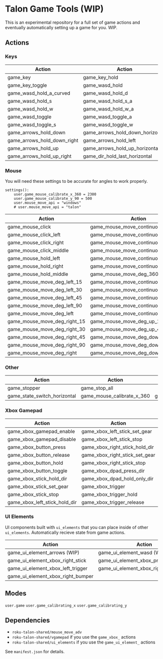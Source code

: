 # Talon Game Tools (WIP)

This is an experimental repository for a full set of game actions and eventually automatically setting up a game for you. WIP.

## Actions
### Keys
| **Action**                     | **Action**                     | **Action**                     |
|---------------------------------|---------------------------------|---------------------------------|
| game_key                        | game_key_hold                  | game_key_release                |
| game_key_toggle                 | game_wasd_hold                 | game_wasd_hold_a                |
| game_wasd_hold_a_curved         | game_wasd_hold_d               | game_wasd_hold_d_curved         |
| game_wasd_hold_s                | game_wasd_hold_s_a             | game_wasd_hold_s_d              |
| game_wasd_hold_w                | game_wasd_hold_w_a             | game_wasd_hold_w_d              |
| game_wasd_toggle                | game_wasd_toggle_a             | game_wasd_toggle_d              |
| game_wasd_toggle_s              | game_wasd_toggle_w             | game_arrows_hold                |
| game_arrows_hold_down           | game_arrows_hold_down_horizontal| game_arrows_hold_down_left       |
| game_arrows_hold_down_right     | game_arrows_hold_left          | game_arrows_hold_right          |
| game_arrows_hold_up             | game_arrows_hold_up_horizontal | game_arrows_hold_up_left        |
| game_arrows_hold_up_right       | game_dir_hold_last_horizontal  | game_dir_toggle_last_horizontal |



### Mouse

You will need these settings to be accurate for angles to work properly.

```
settings():
    user.game_mouse_calibrate_x_360 = 2300
    user.game_mouse_calibrate_y_90 = 500
    user.mouse_move_api = "windows"
    # user.mouse_move_api = "talon"
```

| **Action**                     | **Action**                     | **Action**                     |
|---------------------------------|---------------------------------|---------------------------------|
| game_mouse_click               | game_mouse_move_continuous_right_10  | game_mouse_move_continuous_right_20  |
| game_mouse_click_left          | game_mouse_move_continuous_right_30  | game_mouse_move_continuous_right_5   |
| game_mouse_click_right         | game_mouse_move_continuous_left      | game_mouse_move_continuous_left_5    |
| game_mouse_click_middle        | game_mouse_move_continuous_left_10   | game_mouse_move_continuous_left_20   |
| game_mouse_hold_left           | game_mouse_move_continuous_left_30   | game_mouse_move_continuous_left_100  |
| game_mouse_hold_right          | game_mouse_move_continuous_stop      | game_mouse_move_deg_180              |
| game_mouse_hold_middle         | game_mouse_move_deg_360              | game_mouse_move_continuous_up        |
| game_mouse_move_deg_left_15    | game_mouse_move_continuous_up_5      | game_mouse_move_continuous_up_10     |
| game_mouse_move_deg_left_30    | game_mouse_move_continuous_up_20     | game_mouse_move_continuous_up_30     |
| game_mouse_move_deg_left_45    | game_mouse_move_continuous_down      | game_mouse_move_continuous_down_5    |
| game_mouse_move_deg_left_90    | game_mouse_move_continuous_down_10   | game_mouse_move_continuous_down_20   |
| game_mouse_move_deg_left       | game_mouse_move_continuous_down_30   | game_mouse_move_reset_center_y       |
| game_mouse_move_deg_right_15   | game_mouse_move_deg_up_15            | game_mouse_move_deg_up_30            |
| game_mouse_move_deg_right_30   | game_mouse_move_deg_up_45            | game_mouse_move_deg_up_90            |
| game_mouse_move_deg_right_45   | game_mouse_move_deg_down_15          | game_mouse_move_deg_down_30          |
| game_mouse_move_deg_right_90   | game_mouse_move_deg_down_45          | game_mouse_move_deg_down_75          |
| game_mouse_move_deg_right      | game_mouse_move_deg_down_90          | game_mouse_move_deg_down             |

### Other
| **Action** | **Action** | **Action** |
|------------|------------|------------|
| game_stopper | game_stop_all
| game_state_switch_horizontal | game_mouse_calibrate_x_360 | game_mouse_calibrate_y_90 |

### Xbox Gamepad

| **Action** | **Action** | **Action** |
|------------|------------|------------|
| game_xbox_gamepad_enable | game_xbox_left_stick_set_gear | game_xbox_trigger_set_gear |
| game_xbox_gamepad_disable | game_xbox_left_stick_stop | game_xbox_left_trigger |
| game_xbox_button_press | game_xbox_right_stick_hold_dir | game_xbox_left_trigger_hold |
| game_xbox_button_release | game_xbox_right_stick_set_gear | game_xbox_left_trigger_release |
| game_xbox_button_hold | game_xbox_right_stick_stop | game_xbox_left_trigger_set_gear |
| game_xbox_button_toggle | game_xbox_dpad_press_dir | game_xbox_right_trigger |
| game_xbox_stick_hold_dir | game_xbox_dpad_hold_only_dir | game_xbox_right_trigger_hold |
| game_xbox_stick_set_gear | game_xbox_trigger | game_xbox_right_trigger_release |
| game_xbox_stick_stop | game_xbox_trigger_hold | game_xbox_right_trigger_set_gear |
| game_xbox_left_stick_hold_dir | game_xbox_trigger_release | game_xbox_stopper |

### UI Elements

UI components built with `ui_elements` that you can place inside of other `ui_elements`. Automatically recieve state from game actions.

| **Action** | **Action** | **Action** |
|------------|------------|------------|
| game_ui_element_arrows (WIP) | game_ui_element_wasd (WIP) | game_ui_element_xbox_left_stick |
| game_ui_element_xbox_right_stick | game_ui_element_xbox_primary_buttons | game_ui_element_xbox_dpad |
| game_ui_element_xbox_left_trigger | game_ui_element_xbox_right_trigger |  game_ui_element_xbox_left_bumper |
| game_ui_element_xbox_right_bumper |

## Modes
`user.game`
`user.game_calibrating_x`
`user.game_calibrating_y`

## Dependencies
- `roku-talon-shared/mouse_move_adv`
- `roku-talon-shared/vgamepad` if you use the `game_xbox_` actions
- `roku-talon-shared/ui_elements` if you use the `game_ui_element_` actions

See `manifest.json` for details.